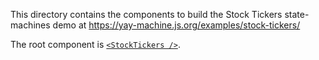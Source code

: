 This directory contains the components to build the Stock Tickers state-machines demo at https://yay-machine.js.org/examples/stock-tickers/

The root component is [`<StockTickers />`](./StockTickers.tsx).
